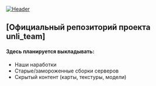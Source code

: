 [![Header](https://i.imgur.com/PXXaz7g.jpg?size=2160x543&quality=96&type=album)](http://)
## [Официальный репозиторий проекта unli_team]
#### Здесь планируется выкладывать:
- Наши наработки
- Старые/замороженные сборки серверов
- Скрытый контент (карты, текстуры, модели)
